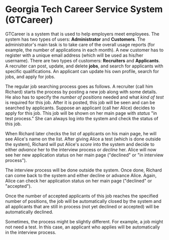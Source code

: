 # Georgia Tech Career Service System (GTCareer) #

GTCareer is a system that is used to help employers meet employees. The system has two types of users: **Administrator** and **Customers**. The administrator's main task is to take care of the overall usage reports (for example, the number of applications in each month). A new customer has to register with a unique email address (which will be used as his/her username). There are two types of customers: **Recruiters** and **Applicants**. A recruiter can post, update, and delete **jobs**, and search for applicants with specific qualifications. An applicant can update his own profile, search for jobs, and apply for jobs.

The regular job searching process goes as follows. A recruiter (call him Richard) starts the process by posting a new job along with some details. He also has to specify the _number of positions_ needed and what _kind of test_ is required for this job. After it is posted, this job will be seen and can be searched by applicants. Suppose an applicant (call her Alice) decides to apply for this job. This job will be shown on her main page with _status_ "in test process." She can always log into the system and check the status of this job.

When Richard later checks the list of applicants on his main page, he will see Alice's name on the list. After giving Alice a test (which is done outside the system), Richard will put Alice's _score_ into the system and decide to either _advance_ her to the interview process or _decline_ her. Alice will now see her new application status on her main page ("declined" or "in interview process").

The interview process will be done outside the system. Once done, Richard can come back to the system and either decline or advance Alice. Again, Alice can check her application status on her main page ("declined" or "accepted").

Once the number of accepted applicants of this job reaches the specified number of positions, the job will be automatically closed by the system and all applicants that are still in process (not yet declined or accepted) will be automatically declined.

Sometimes, the process might be slightly different. For example, a job might not need a test. In this case, an applicant who applies will be automatically in the interview process.